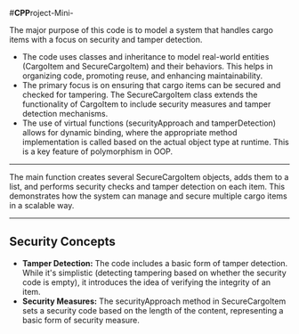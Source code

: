 #<b>CPP</b>roject-Mini-
<p>The major purpose of this code is to model a system that handles cargo items with a focus on security and tamper detection. </p>
<ul>
  <li>The code uses classes and inheritance to model real-world entities (CargoItem and SecureCargoItem) and their behaviors. This helps in organizing code, promoting reuse, and enhancing maintainability.</li>
  <li>The primary focus is on ensuring that cargo items can be secured and checked for tampering. The SecureCargoItem class extends the functionality of CargoItem to include security measures and tamper detection mechanisms.</li>
  <li>The use of virtual functions (securityApproach and tamperDetection) allows for dynamic binding, where the appropriate method implementation is called based on the actual object type at runtime. This is a key feature of polymorphism in OOP.</li>
</ul>
<hr>
<p>The main function creates several SecureCargoItem objects, adds them to a list, and performs security checks and tamper detection on each item. This demonstrates how the system can manage and secure multiple cargo items in a scalable way.</p>
<hr>
<h2>Security Concepts</h2>
<ul>
  <li><b>Tamper Detection:</b> The code includes a basic form of tamper detection. While it's simplistic (detecting tampering based on whether the security code is empty), it introduces the idea of verifying the integrity of an item.</li>
  <li><b>Security Measures:</b> The securityApproach method in SecureCargoItem sets a security code based on the length of the content, representing a basic form of security measure.</li>
</ul>
